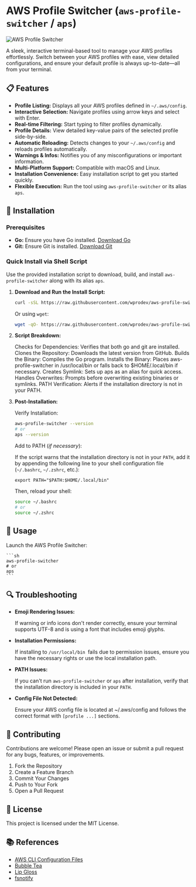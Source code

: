 # AWS Profile Switcher (`aws-profile-switcher` / `aps`)

![AWS Profile Switcher](https://img.shields.io/badge/AWS_Profile_Switcher-%F0%9F%93%A6-blue)

A sleek, interactive terminal-based tool to manage your AWS profiles effortlessly. Switch between your AWS profiles with ease, view detailed configurations, and ensure your default profile is always up-to-date—all from your terminal.

## 📋 Features

- **Profile Listing:** Displays all your AWS profiles defined in `~/.aws/config`.
- **Interactive Selection:** Navigate profiles using arrow keys and select with Enter.
- **Real-time Filtering:** Start typing to filter profiles dynamically.
- **Profile Details:** View detailed key-value pairs of the selected profile side-by-side.
- **Automatic Reloading:** Detects changes to your `~/.aws/config` and reloads profiles automatically.
- **Warnings & Infos:** Notifies you of any misconfigurations or important information.
- **Multi-Platform Support:** Compatible with macOS and Linux.
- **Installation Convenience:** Easy installation script to get you started quickly.
- **Flexible Execution:** Run the tool using `aws-profile-switcher` or its alias `aps`.

## 🚀 Installation

### Prerequisites

- **Go:** Ensure you have Go installed. [Download Go](https://go.dev/dl/)
- **Git:** Ensure Git is installed. [Download Git](https://git-scm.com/downloads)

### Quick Install via Shell Script

Use the provided installation script to download, build, and install `aws-profile-switcher` along with its alias `aps`.

1. **Download and Run the Install Script:**

    ```sh
    curl -sSL https://raw.githubusercontent.com/wprodev/aws-profile-switcher/main/install_aws_profile_switcher.sh | sh
    ```
    Or using `wget`:
    ```sh
    wget -qO- https://raw.githubusercontent.com/wprodev/aws-profile-switcher/main/install_aws_profile_switcher.sh | sh
    ```
2. **Script Breakdown:**

    Checks for Dependencies: Verifies that both go and git are installed.
    Clones the Repository: Downloads the latest version from GitHub.
    Builds the Binary: Compiles the Go program.
    Installs the Binary: Places aws-profile-switcher in /usr/local/bin or falls back to $HOME/.local/bin if necessary.
    Creates Symlink: Sets up aps as an alias for quick access.
    Handles Overwrites: Prompts before overwriting existing binaries or symlinks.
    PATH Verification: Alerts if the installation directory is not in your PATH.

3. **Post-Installation:**

    Verify Installation:

    ```sh
    aws-profile-switcher --version
    # or
    aps --version
    ```
    Add to PATH (*if necessary*):

    If the script warns that the installation directory is not in your `PATH`, add it by appending the following line to your shell configuration file (`~/.bashrc`, `~/.zshrc`, etc.):

    `export PATH="$PATH:$HOME/.local/bin"`

    Then, reload your shell:
      ```sh
      source ~/.bashrc
      # or
      source ~/.zshrc
      ```

## 🎯 Usage

  Launch the AWS Profile Switcher:
    
    ```sh
    aws-profile-switcher
    # or
    aps
    ```

## 🔍 Troubleshooting

  * **Emoji Rendering Issues:**
    
    If warning or info icons don't render correctly, ensure your terminal supports UTF-8 and is using a font that includes emoji glyphs.

  * **Installation Permissions:**
    
    If installing to `/usr/local/bin `fails due to permission issues, ensure you have the necessary rights or use the local installation path.

  * **PATH Issues:**
    
    If you can't run `aws-profile-switcher` or `aps` after installation, verify that the installation directory is included in your `PATH`.

  * **Config File Not Detected:**
    
    Ensure your AWS config file is located at ~/.aws/config and follows the correct format with `[profile ...]` sections.

## 🤝 Contributing

Contributions are welcome! Please open an issue or submit a pull request for any bugs, features, or improvements.

  1. Fork the Repository
  2. Create a Feature Branch
  3. Commit Your Changes
  4. Push to Your Fork
  5. Open a Pull Request

## 📄 License

This project is licensed under the MIT License.

## 📚 References

  - [AWS CLI Configuration Files](https://docs.aws.amazon.com/cli/latest/userguide/cli-configure-files.html)
  - [Bubble Tea](https://github.com/charmbracelet/bubbletea)
  - [Lip Gloss](https://github.com/charmbracelet/lipgloss)
  - [fsnotify](https://github.com/fsnotify/fsnotify)